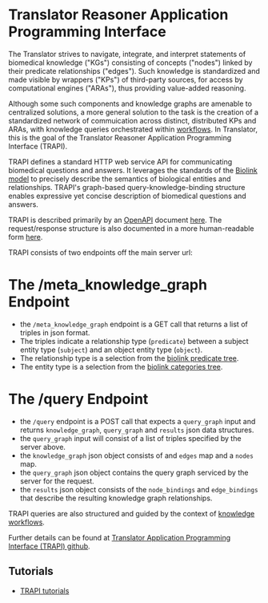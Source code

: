 # Translator Reasoner Application Programming Interface

The Translator strives to navigate, integrate, and interpret statements of biomedical knowledge ("KGs") consisting of concepts ("nodes") linked by their predicate relationships ("edges"). Such knowledge is standardized and made visible by wrappers ("KPs") of third-party sources, for access by computational engines ("ARAs"), thus providing value-added reasoning. 

Although some such components and knowledge graphs are amenable to centralized solutions, a more general solution to the task is the creation of a standardized network of commuication across distinct, distributed KPs and ARAs, with knowledge queries orchestrated within [workflows](workflows.md). In Translator, this is the goal of the Translator Reasoner Application Programming Interface (TRAPI).

TRAPI defines a standard HTTP web service API for communicating biomedical questions and answers. It leverages the standards of the  [Biolink model](https://biolink.github.io/biolink-model/) to precisely describe the semantics of biological entities and relationships. TRAPI's graph-based query-knowledge-binding structure enables expressive yet concise description of biomedical questions and answers.

TRAPI is described primarily by an [OpenAPI](https://github.com/OAI/OpenAPI-Specification) document [here](https://github.com/NCATSTranslator/ReasonerAPI/blob/master/TranslatorReasonerAPI.yaml). The request/response structure is also documented in a more human-readable form [here](https://github.com/NCATSTranslator/ReasonerAPI/blob/master/docs/reference.md).

TRAPI consists of two endpoints off the main server url:

# The /meta_knowledge_graph Endpoint

- the `/meta_knowledge_graph` endpoint is a GET call that returns a list of triples in json format. 
- The triples indicate a relationship type (`predicate`) between a subject entity type (`subject`) and an object entity type (`object`).
- The relationship type is a selection from the [biolink predicate tree](http://tree-viz-biolink.herokuapp.com/predicates).
- The entity type is a selection from the [biolink categories tree](http://tree-viz-biolink.herokuapp.com/categories).

# The /query Endpoint

- the `/query` endpoint is a POST call that expects a `query_graph` input and returns `knowledge_graph`, `query_graph` and `results` json data structures.
- the `query_graph` input will consist of a list of triples specified by the server above.
- the `knowledge_graph` json object consists of and `edges` map and a `nodes` map.
- the `query_graph` json object contains the query graph serviced by the server for the request.
- the `results` json object consists of the `node_bindings` and `edge_bindings` that describe the resulting knowledge graph relationships.

TRAPI queries are also structured and guided by the context of [knowledge workflows](workflows.md).

Further details can be found at [Translator Application Programming Interface (TRAPI) github](https://github.com/NCATSTranslator/ReasonerAPI).

## Tutorials

* [TRAPI tutorials](../guide-for-developers/tutorials/index.md)
